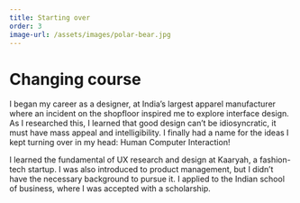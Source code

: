 ```yaml
---
title: Starting over
order: 3
image-url: /assets/images/polar-bear.jpg
---
```


# Changing course

I began my career as a designer, at India’s largest apparel manufacturer where an incident on the shopfloor inspired me to explore interface design. As I researched this, I learned that good design can’t be idiosyncratic, it must have mass appeal and intelligibility. I finally had a name for the ideas I kept turning over in my head: Human Computer Interaction!

I learned the fundamental of UX research and design at Kaaryah, a fashion-tech startup. I was also introduced to product management, but I didn’t have the necessary background to pursue it. I applied to the Indian school of business, where I was accepted with a scholarship.
